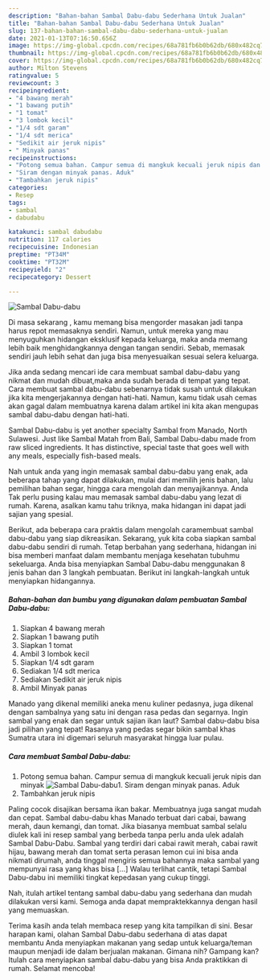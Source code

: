 ```yaml
---
description: "Bahan-bahan Sambal Dabu-dabu Sederhana Untuk Jualan"
title: "Bahan-bahan Sambal Dabu-dabu Sederhana Untuk Jualan"
slug: 137-bahan-bahan-sambal-dabu-dabu-sederhana-untuk-jualan
date: 2021-01-13T07:16:50.656Z
image: https://img-global.cpcdn.com/recipes/68a781fb6b0b62db/680x482cq70/sambal-dabu-dabu-foto-resep-utama.jpg
thumbnail: https://img-global.cpcdn.com/recipes/68a781fb6b0b62db/680x482cq70/sambal-dabu-dabu-foto-resep-utama.jpg
cover: https://img-global.cpcdn.com/recipes/68a781fb6b0b62db/680x482cq70/sambal-dabu-dabu-foto-resep-utama.jpg
author: Milton Stevens
ratingvalue: 5
reviewcount: 3
recipeingredient:
- "4 bawang merah"
- "1 bawang putih"
- "1 tomat"
- "3 lombok kecil"
- "1/4 sdt garam"
- "1/4 sdt merica"
- "Sedikit air jeruk nipis"
- " Minyak panas"
recipeinstructions:
- "Potong semua bahan. Campur semua di mangkuk kecuali jeruk nipis dan minyak"
- "Siram dengan minyak panas. Aduk"
- "Tambahkan jeruk nipis"
categories:
- Resep
tags:
- sambal
- dabudabu

katakunci: sambal dabudabu 
nutrition: 117 calories
recipecuisine: Indonesian
preptime: "PT34M"
cooktime: "PT32M"
recipeyield: "2"
recipecategory: Dessert

---
```



![Sambal Dabu-dabu](https://img-global.cpcdn.com/recipes/68a781fb6b0b62db/680x482cq70/sambal-dabu-dabu-foto-resep-utama.jpg)

Di masa  sekarang , kamu memang bisa mengorder masakan jadi tanpa harus repot memasaknya sendiri. Namun, untuk mereka yang mau menyuguhkan hidangan eksklusif kepada keluarga, maka anda memang lebih baik menghidangkannya dengan tangan sendiri. Sebab, memasak sendiri jauh lebih sehat dan juga bisa menyesuaikan sesuai selera keluarga.

Jika anda sedang mencari ide cara membuat sambal dabu-dabu yang nikmat dan mudah dibuat,maka anda sudah berada di tempat yang tepat. Cara membuat sambal dabu-dabu  sebenarnya tidak susah untuk dilakukan jika kita mengerjakannya dengan hati-hati. Namun, kamu tidak usah cemas akan gagal dalam membuatnya 
karena dalam artikel ini kita akan mengupas sambal dabu-dabu dengan hati-hati.  

Sambal Dabu-dabu is yet another specialty Sambal from Manado, North Sulawesi. Just like Sambal Matah from Bali, Sambal Dabu-dabu made from raw sliced ingredients. It has distinctive, special taste that goes well with any meals, especially fish-based meals.

Nah untuk anda yang ingin memasak sambal dabu-dabu yang enak, ada beberapa tahap yang dapat dilakukan, mulai dari memilih jenis bahan, lalu pemilihan bahan segar, hingga cara mengolah dan menyajikannya. Anda Tak perlu pusing kalau mau memasak sambal dabu-dabu yang lezat di rumah. Karena, asalkan kamu  tahu triknya, maka hidangan ini dapat jadi sajian yang spesial.

Berikut, ada beberapa cara praktis  dalam mengolah caramembuat sambal dabu-dabu yang siap dikreasikan. Sekarang, yuk kita coba siapkan sambal dabu-dabu sendiri di rumah. Tetap berbahan yang sederhana, hidangan ini bisa memberi manfaat dalam membantu menjaga kesehatan tubuhmu sekeluarga. Anda bisa menyiapkan Sambal Dabu-dabu menggunakan 8 jenis bahan dan 3 langkah pembuatan. Berikut ini langkah-langkah untuk menyiapkan hidangannya.

<!--inarticleads1-->

##### Bahan-bahan dan bumbu yang digunakan dalam pembuatan Sambal Dabu-dabu:

1. Siapkan 4 bawang merah
1. Siapkan 1 bawang putih
1. Siapkan 1 tomat
1. Ambil 3 lombok kecil
1. Siapkan 1/4 sdt garam
1. Sediakan 1/4 sdt merica
1. Sediakan Sedikit air jeruk nipis
1. Ambil  Minyak panas


Manado yang dikenal memiliki aneka menu kuliner pedasnya, juga dikenal dengan sambalnya yang satu ini dengan rasa pedas dan segarnya. Ingin sambal yang enak dan segar untuk sajian ikan laut? Sambal dabu-dabu bisa jadi pilihan yang tepat! Rasanya yang pedas segar bikin sambal khas Sumatra utara ini digemari seluruh masyarakat hingga luar pulau. 

<!--inarticleads2-->

##### Cara membuat Sambal Dabu-dabu:

1. Potong semua bahan. Campur semua di mangkuk kecuali jeruk nipis dan minyak
<img src="https://img-global.cpcdn.com/steps/b85e78fa3605aa80/160x128cq70/sambal-dabu-dabu-langkah-memasak-1-foto.jpg" alt="Sambal Dabu-dabu">1. Siram dengan minyak panas. Aduk
1. Tambahkan jeruk nipis


Paling cocok disajikan bersama ikan bakar. Membuatnya juga sangat mudah dan cepat. Sambal dabu-dabu khas Manado terbuat dari cabai, bawang merah, daun kemangi, dan tomat. Jika biasanya membuat sambal selalu diulek kali ini resep sambal yang berbeda tanpa perlu anda ulek adalah Sambal Dabu-Dabu. Sambal yang terdiri dari cabai rawit merah, cabai rawit hijau, bawang merah dan tomat serta perasan lemon cui ini bisa anda nikmati dirumah, anda tinggal mengiris semua bahannya maka sambal yang mempunyai rasa yang khas bisa […] Walau terlihat cantik, tetapi Sambal Dabu-dabu ini memiliki tingkat kepedasan yang cukup tinggi. 

Nah, itulah artikel tentang  sambal dabu-dabu  yang sederhana dan mudah dilakukan versi kami. Semoga anda dapat mempraktekkannya dengan hasil yang memuaskan. 

Terima kasih anda telah membaca resep yang kita tampilkan di sini. Besar harapan kami, olahan  Sambal Dabu-dabu sederhana di atas dapat membantu Anda menyiapkan makanan yang sedap untuk keluarga/teman maupun menjadi ide dalam berjualan makanan. Gimana nih? Gampang kan? Itulah cara menyiapkan sambal dabu-dabu yang bisa Anda praktikkan di rumah. Selamat mencoba!

